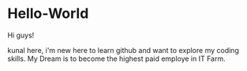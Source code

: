 # Hello-World

  Hi guys!
  
  kunal here, i'm new here to learn github and want to explore my coding skills.
  My Dream is to become the highest paid employe in IT Farm.
  

